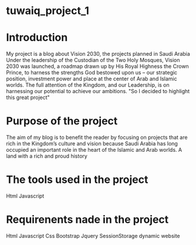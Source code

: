 # tuwaiq_project_1

# Introduction
My project is a blog about Vision 2030, the projects planned in Saudi Arabia Under the leadership of the Custodian of the Two Holy Mosques, Vision 2030 was launched, a roadmap drawn up by His Royal Highness the Crown Prince, to harness the strengths God bestowed upon us – our strategic position, investment power and place at the center of Arab and Islamic worlds. The full attention of the Kingdom, and our Leadership, is on harnessing our potential to achieve our ambitions.
"So I decided to highlight this great project"

# Purpose of the project
The aim of my blog is to benefit the reader by focusing on projects that are rich in the Kingdom’s culture and vision because Saudi Arabia has long occupied an important role in the heart of the Islamic and Arab worlds. A land with a rich and proud history

# The tools used in the project
Html
Javascript


# Requirenents nade in the project 
Html
Javascript
Css
Bootstrap
Jquery
SessionStorage
dynamic website 



